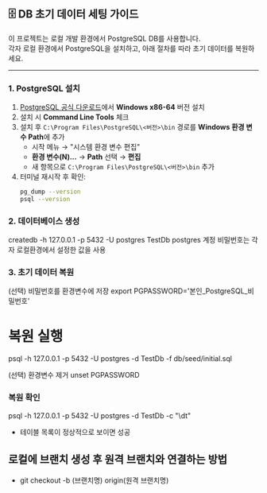 ## 🗄️ DB 초기 데이터 세팅 가이드

이 프로젝트는 로컬 개발 환경에서 PostgreSQL DB를 사용합니다.  
각자 로컬 환경에서 PostgreSQL을 설치하고, 아래 절차를 따라 초기 데이터를 복원하세요.

---

### 1. PostgreSQL 설치
1. [PostgreSQL 공식 다운로드](https://www.enterprisedb.com/downloads/postgres-postgresql-downloads)에서 **Windows x86-64** 버전 설치
2. 설치 시 **Command Line Tools** 체크
3. 설치 후 `C:\Program Files\PostgreSQL\<버전>\bin` 경로를 **Windows 환경 변수 Path**에 추가
   - 시작 메뉴 → "시스템 환경 변수 편집"
   - **환경 변수(N)...** → **Path** 선택 → **편집**
   - 새 항목으로 `C:\Program Files\PostgreSQL\<버전>\bin` 추가
4. 터미널 재시작 후 확인:
   ```bash
   pg_dump --version
   psql --version

### 2. 데이터베이스 생성
  createdb -h 127.0.0.1 -p 5432 -U postgres TestDb
postgres 계정 비밀번호는 각자 로컬환경에서 설정한 값을 사용

### 3. 초기 데이터 복원
(선택) 비밀번호를 환경변수에 저장
export PGPASSWORD='본인_PostgreSQL_비밀번호'

# 복원 실행
psql -h 127.0.0.1 -p 5432 -U postgres -d TestDb -f db/seed/initial.sql

(선택) 환경변수 제거
unset PGPASSWORD

### 복원 확인
psql -h 127.0.0.1 -p 5432 -U postgres -d TestDb -c "\dt"
  - 테이블 목록이 정상적으로 보이면 성공


## 로컬에 브랜치 생성 후 원격 브랜치와 연결하는 방법
 - git checkout -b (브랜치명) origin(원격 브랜치명)
